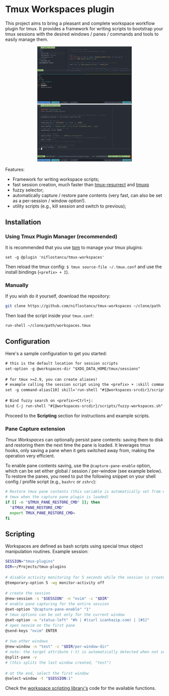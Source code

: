 # Tmux Workspaces plugin

This project aims to bring a pleasant and complete workspace workflow plugin for
tmux.
It provides a framework for writing scripts to bootstrap your tmux sessions with
the desired windows / panes / commands and tools to easily manage them.

<p align="center">
<img src="/docs/screenshots/fuzzy_selector.png?raw=true" alt="Fuzzy Selector"
  title="Fuzzy Selector" width="300">
<img src="/docs/screenshots/workspace_script.png?raw=true" alt="Workspace
  Script" title="Workspace Script " width="300">
</p>

Features:

- Framework for writing workspace scripts;
- fast session creation, much faster than
  [tmux-resurrect](https://github.com/tmux-plugins/tmux-resurrect<Paste>) and
  [tmuxp](https://github.com/tmux-python/tmuxp/)
- fuzzy selector;
- automatically capture / restore pane contents (very fast, can also be set as
  a per-session / window option!).
- utility scripts (e.g., kill session and switch to previous);


## Installation

### Using Tmux Plugin Manager (recommended)

It is recommended that you use [tpm](https://github.com/tmux-plugins/tpm/) to
manage your tmux plugins:

```tmux
set -g @plugin 'niflostancu/tmux-workspaces'
```

Then reload the tmux config: `$ tmux source-file ~/.tmux.conf` and use the
install bindings (`<prefix> + I`).

### Manually

If you wish do it yourself, download the repository:
```sh
git clone https://github.com/niflostancu/tmux-workspaces ~/clone/path
```

Then load the script inside your `tmux.conf`:
```txt
run-shell ~/clone/path/workspaces.tmux
```

## Configuration

Here's a sample configuration to get you started:

```txt
# this is the default location for session scripts
set-option -g @workspaces-dir "$XDG_DATA_HOME/tmux/sessions"

# for tmux >=2.9, you can create aliases!
# example calling the session script using the <prefix> + :skill command:
set -g command-alias[10] skill='run-shell "#{@workspaces-srcdir}/scripts/kill-session.sh"'

# Bind fuzzy search on <prefix>+Ctrl+j:
bind C-j run-shell "#{@workspaces-srcdir}/scripts/fuzzy-workspaces.sh"
```

Proceed to the **Scripting** section for instructions and example scripts.

### Pane Capture extension

*Tmux Workspaces* can optionally persist pane contents: saving them to disk and
restoring them the next time the pane is loaded. It leverages tmux hooks, only
saving a pane when it gets switched away from, making the operation very efficient.

To enable pane contents saving, use the `@capture-pane-enable` option, which can
be set either global / session / per-window (see example below).
To restore the panes, you need to put the following snippet on your shell config
/ profile script (e.g., `bashrc` or `zshrc`):

```bash
# Restore tmux pane contents (this variable is automatically set from within the
# tmux when the capture pane plugin is loaded)
if [[ -n "$TMUX_PANE_RESTORE_CMD" ]]; then
  "$TMUX_PANE_RESTORE_CMD"
  export TMUX_PANE_RESTORE_CMD=
fi
```


## Scripting

Workspaces are defined as bash scripts using special tmux object manipulation
routines. Example session:

```sh
SESSION="tmux-plugins"
DIR=~/Projects/tmux-plugins

# disable activity monitoring for 5 seconds while the session is created
@temporary-option 5 -wg monitor-activity off

# create the session
@new-session -s "$SESSION" -n "nvim" -c "$DIR"
# enable pane capturing for the entire session
@set-option "@capture-pane-enable" "1"
# tmux options can be set only for the current window
@set-option -w "status-left" "#h | #(curl icanhazip.com) | [#S]"
# open neovim on the first pane
@send-keys "nvim" ENTER

# two other windows
@new-window -n "test" -c "$DIR/per-window-dir"
# note: the target attribute (-t) is automatically detected when not set
@split-pane -v
# (this splits the last window created, "test")

# at the end, select the first window
@select-window -t "$SESSION:1"
```

Check the [workspace scripting library's](lib/workspace-lib.sh) code for
the available functions.

